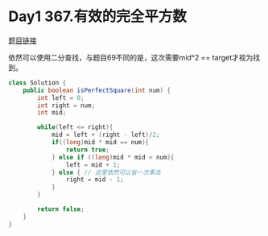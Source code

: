 # Day1 367.有效的完全平方数

[题目链接](https://leetcode.cn/problems/valid-perfect-square/)

依然可以使用二分查找，与题目69不同的是，这次需要mid^2 == target才视为找到。

```java
class Solution {
    public boolean isPerfectSquare(int num) {
        int left = 0;
        int right = num;
        int mid;

        while(left <= right){
            mid = left + (right - left)/2;
            if((long)mid * mid == num){
                return true;
            } else if ((long)mid * mid < num){
                left = mid + 1;
            } else { // 这里依然可以省一次乘法
                right = mid - 1;
            }
        }

        return false;
    }
}
```